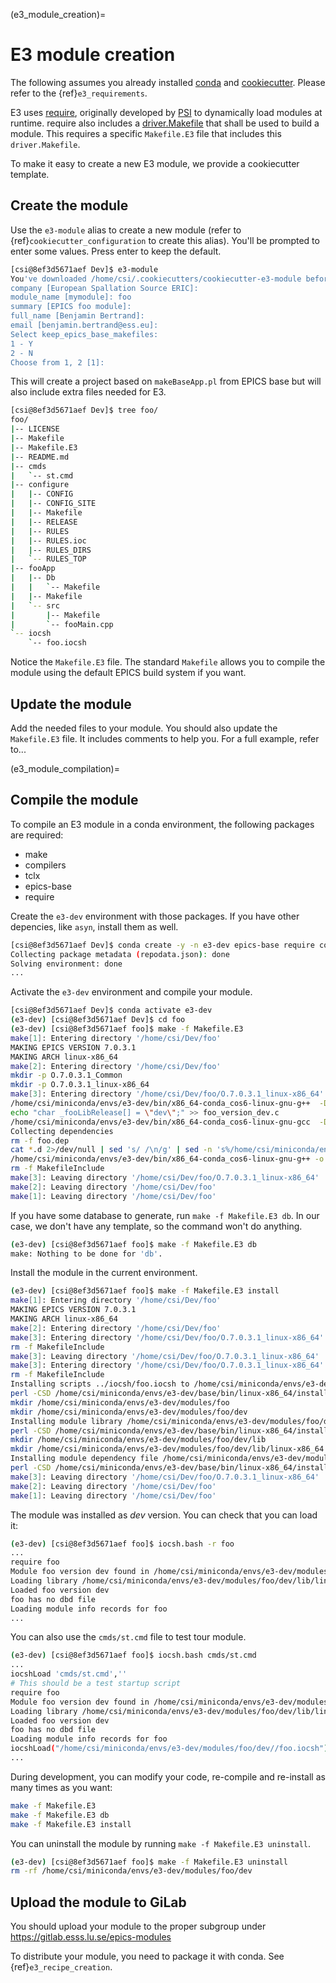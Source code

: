 (e3_module_creation)=

# E3 module creation

The following assumes you already installed [conda] and [cookiecutter].  Please
refer to the {ref}`e3_requirements`.

E3 uses [require](https://gitlab.esss.lu.se/epics-modules/require), originally
developed by [PSI](https://github.com/paulscherrerinstitute/require) to
dynamically load modules at runtime.  require also includes a
[driver.Makefile](https://gitlab.esss.lu.se/epics-modules/require/-/blob/master/App/tools/driver.makefile)
that shall be used to build a module.  This requires a specific `Makefile.E3`
file that includes this `driver.Makefile`.

To make it easy to create a new E3 module, we provide a cookiecutter template.

## Create the module

Use the `e3-module` alias to create a new module (refer to
{ref}`cookiecutter_configuration` to create this alias).  You'll be prompted to
enter some values. Press enter to keep the default.

```bash
[csi@8ef3d5671aef Dev]$ e3-module
You've downloaded /home/csi/.cookiecutters/cookiecutter-e3-module before. Is it okay to delete and re-download it? [yes]:
company [European Spallation Source ERIC]:
module_name [mymodule]: foo
summary [EPICS foo module]:
full_name [Benjamin Bertrand]:
email [benjamin.bertrand@ess.eu]:
Select keep_epics_base_makefiles:
1 - Y
2 - N
Choose from 1, 2 [1]:
```

This will create a project based on `makeBaseApp.pl` from EPICS base but will
also include extra files needed for E3.

```bash
[csi@8ef3d5671aef Dev]$ tree foo/
foo/
|-- LICENSE
|-- Makefile
|-- Makefile.E3
|-- README.md
|-- cmds
|   `-- st.cmd
|-- configure
|   |-- CONFIG
|   |-- CONFIG_SITE
|   |-- Makefile
|   |-- RELEASE
|   |-- RULES
|   |-- RULES.ioc
|   |-- RULES_DIRS
|   `-- RULES_TOP
|-- fooApp
|   |-- Db
|   |   `-- Makefile
|   |-- Makefile
|   `-- src
|       |-- Makefile
|       `-- fooMain.cpp
`-- iocsh
    `-- foo.iocsh
```

Notice the `Makefile.E3` file.  The standard `Makefile` allows you to compile
the module using the default EPICS build system if you want.

## Update the module

Add the needed files to your module.  You should also update the `Makefile.E3`
file. It includes comments to help you.  For a full example, refer to...

(e3_module_compilation)=

## Compile the module

To compile an E3 module in a conda environment, the following packages are
required:

- make
- compilers
- tclx
- epics-base
- require

Create the `e3-dev` environment with those packages.  If you have other
depencies, like `asyn`, install them as well.

```bash
[csi@8ef3d5671aef Dev]$ conda create -y -n e3-dev epics-base require compilers make tclx
Collecting package metadata (repodata.json): done
Solving environment: done
...
```

Activate the `e3-dev` environment and compile your module.

```bash
[csi@8ef3d5671aef Dev]$ conda activate e3-dev
(e3-dev) [csi@8ef3d5671aef Dev]$ cd foo
(e3-dev) [csi@8ef3d5671aef foo]$ make -f Makefile.E3
make[1]: Entering directory '/home/csi/Dev/foo'
MAKING EPICS VERSION 7.0.3.1
MAKING ARCH linux-x86_64
make[2]: Entering directory '/home/csi/Dev/foo'
mkdir -p O.7.0.3.1_Common
mkdir -p O.7.0.3.1_linux-x86_64
make[3]: Entering directory '/home/csi/Dev/foo/O.7.0.3.1_linux-x86_64'
/home/csi/miniconda/envs/e3-dev/bin/x86_64-conda_cos6-linux-gnu-g++  -D_GNU_SOURCE -D_DEFAULT_SOURCE        -DUSE_TYPED_RSET                -D_X86_64_ -DUNIX  -Dlinux                 -MD   -O3   -Wall                   -mtune=generic                   -m64 -fPIC               -I. -I../fooApp/src/ -I/home/csi/miniconda/envs/e3-dev/modules/asyn/4.36.0/include  -I/home/csi/miniconda/envs/e3-dev/modules/calc/3.7.1/include    -I/home/csi/miniconda/envs/e3-dev/modules/require/3.1.3/include  -I/home/csi/miniconda/envs/e3-dev/modules/seq/2.2.7/include  -I/home/csi/miniconda/envs/e3-dev/modules/sscan/2.11.2/include  -I/home/csi/miniconda/envs/e3-dev/modules/streamdevice/2.8.10/include -I/home/csi/miniconda/envs/e3-dev/base/include  -I/home/csi/miniconda/envs/e3-dev/base/include/compiler/gcc -I/home/csi/miniconda/envs/e3-dev/base/include/os/Linux                   -I/home/csi/miniconda/envs/e3-dev/include                -c  ../fooApp/src/fooMain.cpp
echo "char _fooLibRelease[] = \"dev\";" >> foo_version_dev.c
/home/csi/miniconda/envs/e3-dev/bin/x86_64-conda_cos6-linux-gnu-gcc  -D_GNU_SOURCE -D_DEFAULT_SOURCE        -DUSE_TYPED_RSET                -D_X86_64_ -DUNIX  -Dlinux                 -MD   -O3   -Wall                   -mtune=generic     -m64 -fPIC                -I. -I../fooApp/src/ -I/home/csi/miniconda/envs/e3-dev/modules/asyn/4.36.0/include  -I/home/csi/miniconda/envs/e3-dev/modules/calc/3.7.1/include    -I/home/csi/miniconda/envs/e3-dev/modules/require/3.1.3/include  -I/home/csi/miniconda/envs/e3-dev/modules/seq/2.2.7/include  -I/home/csi/miniconda/envs/e3-dev/modules/sscan/2.11.2/include  -I/home/csi/miniconda/envs/e3-dev/modules/streamdevice/2.8.10/include -I/home/csi/miniconda/envs/e3-dev/base/include  -I/home/csi/miniconda/envs/e3-dev/base/include/compiler/gcc -I/home/csi/miniconda/envs/e3-dev/base/include/os/Linux                   -I/home/csi/miniconda/envs/e3-dev/include                -c foo_version_dev.c
Collecting dependencies
rm -f foo.dep
cat *.d 2>/dev/null | sed 's/ /\n/g' | sed -n 's%/home/csi/miniconda/envs/e3-dev/modules/*\([^/]*\)/\([0-9]*\.[0-9]*\.[0-9]*\)/.*%\1 \2%p;s%/home/csi/miniconda/envs/e3-dev/modules/*\([^/]*\)/\([^/]*\)/.*%\1 \2%p'| grep -v "include" | sort -u >> foo.dep
/home/csi/miniconda/envs/e3-dev/bin/x86_64-conda_cos6-linux-gnu-g++ -o libfoo.so -shared -fPIC -Wl,-hlibfoo.so -L/home/csi/miniconda/envs/e3-dev/modules/foo/dev/lib/linux-x86_64 -Wl,-rpath,/home/csi/miniconda/envs/e3-dev/modules/foo/dev/lib/linux-x86_64                       -rdynamic -m64 -Wl,--disable-new-dtags -Wl,-rpath,/home/csi/miniconda/envs/e3-dev/lib -Wl,-rpath-link,/home/csi/miniconda/envs/e3-dev/lib -L/home/csi/miniconda/envs/e3-dev/lib -Wl,-rpath-link,/home/csi/miniconda/envs/e3-dev/base/lib/linux-x86_64                          fooMain.o foo_version_dev.o      -lpthread    -lm -lrt -ldl -lgcc
rm -f MakefileInclude
make[3]: Leaving directory '/home/csi/Dev/foo/O.7.0.3.1_linux-x86_64'
make[2]: Leaving directory '/home/csi/Dev/foo'
make[1]: Leaving directory '/home/csi/Dev/foo'
```

If you have some database to generate, run `make -f Makefile.E3 db`.  In our
case, we don't have any template, so the command won't do anything.

```bash
(e3-dev) [csi@8ef3d5671aef foo]$ make -f Makefile.E3 db
make: Nothing to be done for 'db'.
```

Install the module in the current environment.

```bash
(e3-dev) [csi@8ef3d5671aef foo]$ make -f Makefile.E3 install
make[1]: Entering directory '/home/csi/Dev/foo'
MAKING EPICS VERSION 7.0.3.1
MAKING ARCH linux-x86_64
make[2]: Entering directory '/home/csi/Dev/foo'
make[3]: Entering directory '/home/csi/Dev/foo/O.7.0.3.1_linux-x86_64'
rm -f MakefileInclude
make[3]: Leaving directory '/home/csi/Dev/foo/O.7.0.3.1_linux-x86_64'
make[3]: Entering directory '/home/csi/Dev/foo/O.7.0.3.1_linux-x86_64'
rm -f MakefileInclude
Installing scripts ../iocsh/foo.iocsh to /home/csi/miniconda/envs/e3-dev/modules/foo/dev
perl -CSD /home/csi/miniconda/envs/e3-dev/base/bin/linux-x86_64/installEpics.pl  -d -m755 ../iocsh/foo.iocsh /home/csi/miniconda/envs/e3-dev/modules/foo/dev
mkdir /home/csi/miniconda/envs/e3-dev/modules/foo
mkdir /home/csi/miniconda/envs/e3-dev/modules/foo/dev
Installing module library /home/csi/miniconda/envs/e3-dev/modules/foo/dev/lib/linux-x86_64/libfoo.so
perl -CSD /home/csi/miniconda/envs/e3-dev/base/bin/linux-x86_64/installEpics.pl  -d -m755 libfoo.so /home/csi/miniconda/envs/e3-dev/modules/foo/dev/lib/linux-x86_64
mkdir /home/csi/miniconda/envs/e3-dev/modules/foo/dev/lib
mkdir /home/csi/miniconda/envs/e3-dev/modules/foo/dev/lib/linux-x86_64
Installing module dependency file /home/csi/miniconda/envs/e3-dev/modules/foo/dev/lib/linux-x86_64/foo.dep
perl -CSD /home/csi/miniconda/envs/e3-dev/base/bin/linux-x86_64/installEpics.pl  -d -m644 foo.dep /home/csi/miniconda/envs/e3-dev/modules/foo/dev/lib/linux-x86_64
make[3]: Leaving directory '/home/csi/Dev/foo/O.7.0.3.1_linux-x86_64'
make[2]: Leaving directory '/home/csi/Dev/foo'
make[1]: Leaving directory '/home/csi/Dev/foo'
```

The module was installed as _dev_ version.  You can check that you can load it:

```bash
(e3-dev) [csi@8ef3d5671aef foo]$ iocsh.bash -r foo
...
require foo
Module foo version dev found in /home/csi/miniconda/envs/e3-dev/modules/foo/dev/
Loading library /home/csi/miniconda/envs/e3-dev/modules/foo/dev/lib/linux-x86_64/libfoo.so
Loaded foo version dev
foo has no dbd file
Loading module info records for foo
...
```

You can also use the `cmds/st.cmd` file to test tour module.

```bash
(e3-dev) [csi@8ef3d5671aef foo]$ iocsh.bash cmds/st.cmd
...
iocshLoad 'cmds/st.cmd',''
# This should be a test startup script
require foo
Module foo version dev found in /home/csi/miniconda/envs/e3-dev/modules/foo/dev/
Loading library /home/csi/miniconda/envs/e3-dev/modules/foo/dev/lib/linux-x86_64/libfoo.so
Loaded foo version dev
foo has no dbd file
Loading module info records for foo
iocshLoad("/home/csi/miniconda/envs/e3-dev/modules/foo/dev//foo.iocsh")
...
```

During development, you can modify your code, re-compile and re-install as many
times as you want:

```bash
make -f Makefile.E3
make -f Makefile.E3 db
make -f Makefile.E3 install
```

You can uninstall the module by running `make -f Makefile.E3 uninstall`.

```bash
(e3-dev) [csi@8ef3d5671aef foo]$ make -f Makefile.E3 uninstall
rm -rf /home/csi/miniconda/envs/e3-dev/modules/foo/dev
```

## Upload the module to GiLab

You should upload your module to the proper subgroup under
<https://gitlab.esss.lu.se/epics-modules>

To distribute your module, you need to package it with conda.  See
{ref}`e3_recipe_creation`.

[conda]: https://docs.conda.io/en/latest/
[cookiecutter]: https://cookiecutter.readthedocs.io
